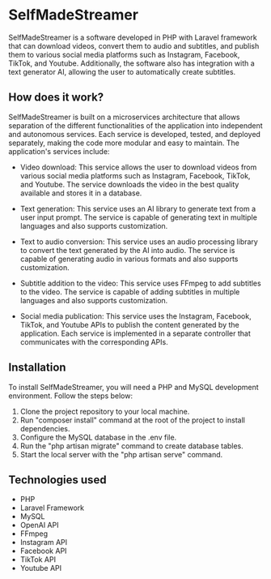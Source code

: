 # SelfMadeStreamer

SelfMadeStreamer is a software developed in PHP with Laravel framework that can download videos, convert them to audio and subtitles, and publish them to various social media platforms such as Instagram, Facebook, TikTok, and Youtube. Additionally, the software also has integration with a text generator AI, allowing the user to automatically create subtitles.

## How does it work?

SelfMadeStreamer is built on a microservices architecture that allows separation of the different functionalities of the application into independent and autonomous services. Each service is developed, tested, and deployed separately, making the code more modular and easy to maintain. The application's services include:

- Video download: This service allows the user to download videos from various social media platforms such as Instagram, Facebook, TikTok, and Youtube. The service downloads the video in the best quality available and stores it in a database.

- Text generation: This service uses an AI library to generate text from a user input prompt. The service is capable of generating text in multiple languages and also supports customization.

- Text to audio conversion: This service uses an audio processing library to convert the text generated by the AI into audio. The service is capable of generating audio in various formats and also supports customization.

- Subtitle addition to the video: This service uses FFmpeg to add subtitles to the video. The service is capable of adding subtitles in multiple languages and also supports customization.

- Social media publication: This service uses the Instagram, Facebook, TikTok, and Youtube APIs to publish the content generated by the application. Each service is implemented in a separate controller that communicates with the corresponding APIs.

## Installation

To install SelfMadeStreamer, you will need a PHP and MySQL development environment. Follow the steps below:

1. Clone the project repository to your local machine.
2. Run "composer install" command at the root of the project to install dependencies.
3. Configure the MySQL database in the .env file.
4. Run the "php artisan migrate" command to create database tables.
5. Start the local server with the "php artisan serve" command.

## Technologies used

- PHP
- Laravel Framework
- MySQL
- OpenAI API
- FFmpeg
- Instagram API
- Facebook API
- TikTok API
- Youtube API

